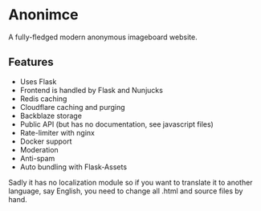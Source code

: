 # Anonimce
A fully-fledged modern anonymous imageboard website.

## Features
- Uses Flask
- Frontend is handled by Flask and Nunjucks
- Redis caching
- Cloudflare caching and purging
- Backblaze storage
- Public API (but has no documentation, see javascript files)
- Rate-limiter with nginx
- Docker support
- Moderation
- Anti-spam
- Auto bundling with Flask-Assets

Sadly it has no localization module so if you want to translate it to another language, say English, you need to change all .html and source files by hand.
